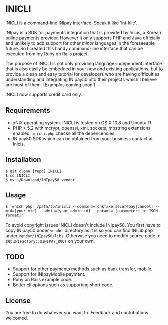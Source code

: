 # INICLI

INICLI is a command-line INIpay interface. Speak it like 'ini-klie'.

INIpay is a SDK for payments integration that is provided by Inicis, a Korean online payments provider. However it only supports PHP and Java officially and unlikely to add support for other *minor* languages in the foreseeable future. So I created this handy command-line interface that can be executed from my Ruby on Rails project.

The purpose of INICLI is not only providing language-independent interface that is also easily be embedded in your new and existing applications, but to provide a clean and easy tutorial for developers who are having difficulties understanding and integrating INIpay50 into their projects which I believe are most of them. (Examples coming soon!)

INICLI now supports credit card only.

## Requirements
- xNIX operating system. INICLI is tested on OS X 10.8 and Ubuntu 11.
- PHP > 5.2 with mcrypt, openssl, xml, sockets, mbstring extensions enabled. `inicli.php` checks all the depencencies.
- INIpay50 SDK which can be obtained from your business contact at Inicis.

## Installation

    $ git clone [repo] INICLI
    $ cd INICLI
    $ mv ~/Download/INIpay50 vendor


## Usage

    $ `which php` /path/to/inicli --command=[chkfake|securepay|cancel] --mid=[your mid] --admin=[your admin id] --params='[parameters in JSON format]'
    
To avoid copyright issues INICLI doesn't include INIpay50. You first have to copy INIpay50 under `vendor` directory as it is so you can find INILib.php under `vendor/INIpay50/libs`. Otherwise you need to modify source code to set `INIFactory::$INIPAY_ROOT` on your own.

## TODO
- Support for other payments methods such as bank transfer, mobile.
- Support for INIpayMobile payment.
- Ruby on Rails example code.
- Better cli options such as supporting short code.

## License
You are free to do whatever you want to. Feedback and contributions welcomed.
